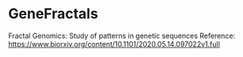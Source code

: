 # GeneFractals
Fractal Genomics: Study of patterns in genetic sequences
Reference: https://www.biorxiv.org/content/10.1101/2020.05.14.097022v1.full

